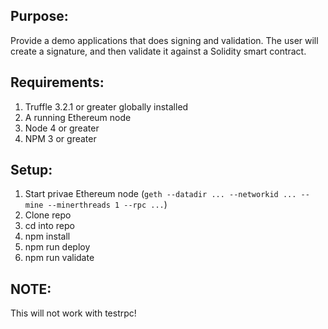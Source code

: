 Purpose:
---
Provide a demo applications that does signing and validation. The user will create a signature, and then validate it against a Solidity  smart contract.

Requirements:
----
1. Truffle 3.2.1 or greater globally installed
2. A running Ethereum node
3. Node 4 or greater
4. NPM 3 or greater

Setup:
----
1. Start privae Ethereum node (`geth --datadir ... --networkid ... --mine --minerthreads 1 --rpc ...`)
2. Clone repo
3. cd into repo
4. npm install
5. npm run deploy
6. npm run validate

NOTE:
---
This will not work with testrpc!
